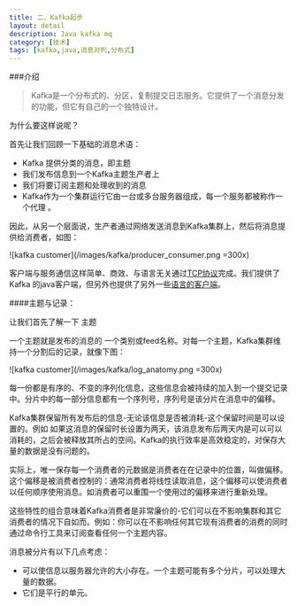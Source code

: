 ```yaml
---
title: 二、Kafka起步
layout: detail
description: Java kafka mq
category: [技术]
tags: [kafka,java,消息对列,分布式]
---
```

###介绍

>Kafka是一个分布式的、分区，复制提交日志服务。它提供了一个消息分发的功能，但它有自己的一个独特设计。

为什么要这样说呢？

首先让我们回顾一下基础的消息术语：

- Kafka 提供分类的消息，即主题
- 我们发布信息到一个Kafka主题生产者上
- 我们将要订阅主题和处理收到的消息
- Kafka作为一个集群运行它由一台或多台服务器组成，每一个服务都被称作一个代理 。

因此，从另一个层面说，生产者通过网络发送消息到Kafka集群上，然后将消息提供给消费者，如图：

![kafka customer](/images/kafka/producer_consumer.png =300x)

客户端与服务通信这样简单、商效、与语言无关通过[TCP协议](https://cwiki.apache.org/confluence/display/KAFKA/A+Guide+To+The+Kafka+Protocol)完成。我们提供了Kafka 的java客户端，但另外也提供了另外一些[语言的客户端](https://cwiki.apache.org/confluence/display/KAFKA/Clients)。

####主题与记录：

让我们首先了解一下 主题

一个主题就是发布的消息的 一个类别或feed名称。对每一个主题，Kafka集群维持一个分割后的记录，就像下图：

![kafka customer](/images/kafka/log_anatomy.png =300x)

每一份都是有序的、不变的序列化信息，这些信息会被持续的加入到一个提交记录中。分片中的每一部分信息都有一个序列号，序列号是该分片在消息中的偏移。

Kafka集群保留所有发布后的信息-无论该信息是否被消耗-这个保留时间是可以设置的。例如 如果这消息的保留时长设置为两天，该消息发布后两天内是可以可以消耗的，之后会被释放其所占的空间。Kafka的执行效率是高效稳定的，对保存大量的数据是没有问题的。

实际上，唯一保存每一个消费者的元数据是消费者在在记录中的位置，叫做偏移。这个偏移是被消费者控制的：通常消费者将线性读取消息，这个偏移可以使消费者以任何顺序使用消息。如消费者可以重围一个使用过的偏移来进行重新处理。

这些特性的组合意味着Kafka消费者是非常廉价的-它们可以在不影响集群和其它消费者的情况下自如而。例如：你可以在不影响任何其它现有消费者的消费的同时通过命令行工具来订阅查看任何一个主题内容。

消息被分片有以下几点考虑：

- 可以使信息以服务器允许的大小存在。一个主题可能有多个分片，可以处理大量的数据。
- 它们是平行的单元。
































